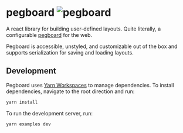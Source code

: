 # pegboard ![pegboard](https://img.shields.io/github/license/sirajchokshi/pegboard)

A react library for building user-defined layouts. Quite literally, a configurable [pegboard](https://en.wikipedia.org/wiki/Perforated_hardboard) for the web.

Pegboard is accessible, unstyled, and customizable out of the box and supports serialization for saving and loading layouts.

## Development

Pegboard uses [Yarn Workspaces](https://yarnpkg.com/lang/en/docs/workspaces/) to manage dependencies. To install dependencies, navigate to the root direction and run:

```bash
yarn install
```

To run the development server, run:

```bash
yarn examples dev
```

<!-- ## Accessibility

## Customization

### Keyboard Shortcuts

### Serializers

## Serialization

## License -->

